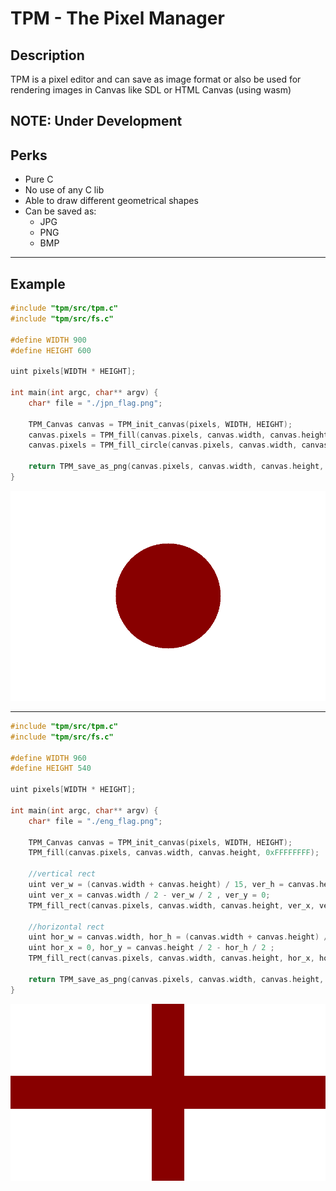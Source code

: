 # TPM - The Pixel Manager

## Description

TPM is a pixel editor and can save as image format or also be used for rendering images in Canvas like SDL or HTML Canvas (using wasm)

## NOTE: Under Development

## Perks
* Pure C
* No use of any C lib
* Able to draw different geometrical shapes
* Can be saved as:
    * JPG
    * PNG
    * BMP

---

## Example
```c
#include "tpm/src/tpm.c"
#include "tpm/src/fs.c"

#define WIDTH 900
#define HEIGHT 600

uint pixels[WIDTH * HEIGHT];

int main(int argc, char** argv) {
    char* file = "./jpn_flag.png";

    TPM_Canvas canvas = TPM_init_canvas(pixels, WIDTH, HEIGHT);
    canvas.pixels = TPM_fill(canvas.pixels, canvas.width, canvas.height, 0xFFFFFFFF);
    canvas.pixels = TPM_fill_circle(canvas.pixels, canvas.width, canvas.height, canvas.width / 2, canvas.height / 2, (canvas.width + canvas.height) * 1/10, 0xFF000088);

    return TPM_save_as_png(canvas.pixels, canvas.width, canvas.height, file);;
}
```

![Japan Flag](./examples/jpn_flag.png)

---


```c
#include "tpm/src/tpm.c"
#include "tpm/src/fs.c"

#define WIDTH 960
#define HEIGHT 540

uint pixels[WIDTH * HEIGHT];

int main(int argc, char** argv) {
    char* file = "./eng_flag.png";

    TPM_Canvas canvas = TPM_init_canvas(pixels, WIDTH, HEIGHT);
    TPM_fill(canvas.pixels, canvas.width, canvas.height, 0xFFFFFFFF);

    //vertical rect
    uint ver_w = (canvas.width + canvas.height) / 15, ver_h = canvas.height;
    uint ver_x = canvas.width / 2 - ver_w / 2 , ver_y = 0;
    TPM_fill_rect(canvas.pixels, canvas.width, canvas.height, ver_x, ver_y, ver_w, ver_h, 0xFF000088);

    //horizontal rect
    uint hor_w = canvas.width, hor_h = (canvas.width + canvas.height) / 15;
    uint hor_x = 0, hor_y = canvas.height / 2 - hor_h / 2 ;
    TPM_fill_rect(canvas.pixels, canvas.width, canvas.height, hor_x, hor_y, hor_w, hor_h, 0xFF000088);
        
    return TPM_save_as_png(canvas.pixels, canvas.width, canvas.height, file);
}
```

![ENGLAND](./examples/eng_flag.png)

